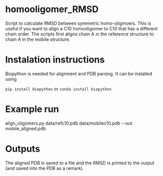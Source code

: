 # homooligomer_RMSD
Script to calculate RMSD between symmetric homo-oligmoers.
This is useful if you want to align a C10 homooligomer to C10 that has a different chain order. 
The scripts first aligns chain A in the reference structure to chain A in the mobile structure. 

# Instalation instructions
Biopython is needed for alignment and PDB parsing.
It can be installed using

`pip install biopython` or `conda install biopython`

# Example run
align_oligomers.py data/refc10.pdb data/mobilec10.pdb --out mobile_aligned.pdb

# Outputs
The aligned PDB is saved to a file and the RMSD is printed to the output (and saved into the PDB as a remark).
